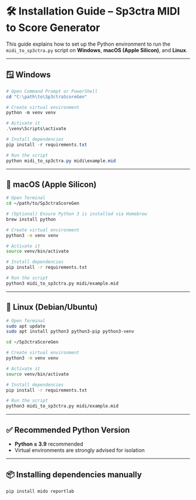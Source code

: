 
# 🛠️ Installation Guide – Sp3ctra MIDI to Score Generator

This guide explains how to set up the Python environment to run the `midi_to_sp3ctra.py` script
on **Windows**, **macOS (Apple Silicon)**, and **Linux**.

---

## 🪟 Windows

```powershell
# Open Command Prompt or PowerShell
cd "C:\path\to\Sp3ctraScoreGen"

# Create virtual environment
python -m venv venv

# Activate it
.\venv\Scripts\activate

# Install dependencies
pip install -r requirements.txt

# Run the script
python midi_to_sp3ctra.py midi\example.mid
```

---

## 🍎 macOS (Apple Silicon)

```bash
# Open Terminal
cd ~/path/to/Sp3ctraScoreGen

# (Optional) Ensure Python 3 is installed via Homebrew
brew install python

# Create virtual environment
python3 -m venv venv

# Activate it
source venv/bin/activate

# Install dependencies
pip install -r requirements.txt

# Run the script
python3 midi_to_sp3ctra.py midi/example.mid
```

---

## 🐧 Linux (Debian/Ubuntu)

```bash
# Open Terminal
sudo apt update
sudo apt install python3 python3-pip python3-venv

cd ~/Sp3ctraScoreGen

# Create virtual environment
python3 -m venv venv

# Activate it
source venv/bin/activate

# Install dependencies
pip install -r requirements.txt

# Run the script
python3 midi_to_sp3ctra.py midi/example.mid
```

---

## ✅ Recommended Python Version

- **Python ≥ 3.9** recommended
- Virtual environments are strongly advised for isolation

---

## 📦 Installing dependencies manually

```bash
pip install mido reportlab
```

